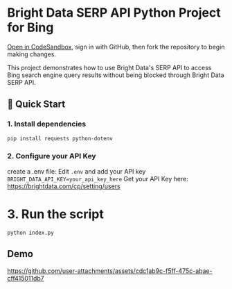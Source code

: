 # Bright Data SERP API Python Project for Bing

<a href="https://githubbox.com/brightdata/bright-data-bing-serp-api-python-project?file=index.py" target="_blank">Open in CodeSandbox</a>, sign in with GitHub, then fork the repository to begin making changes.

This project demonstrates how to use Bright Data's SERP API to access Bing search engine query results without being blocked through Bright Data SERP API.

## 🚀 Quick Start

### 1. Install dependencies
```bash
pip install requests python-dotenv
```
### 2. Configure your API Key
create a .env file:
Edit `.env` and add your API key
`BRIGHT_DATA_API_KEY=your_api_key_here`
Get your API Key here: https://brightdata.com/cp/setting/users

# 3. Run the script
`python index.py`

## Demo
https://github.com/user-attachments/assets/cdc1ab9c-f5ff-475c-abae-cff415011db7

